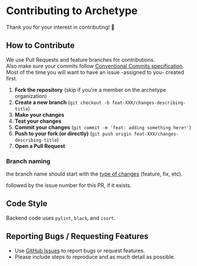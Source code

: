 # Contributing to Archetype
Thank you for your interest in contributing! 🎉

## How to Contribute
We use Pull Requests and feature branches for contributions.  
Also make sure your commits follow [Conventional Commits specification](https://conventionalcommits.org).  
Most of the time you will want to have an issue -assigned to you- created first.

1. **Fork the repository** (skip if you're a member on the archetype organization)
2. **Create a new branch** (`git checkout -b feat-XXX/changes-describing-title`)
3. **Make your changes**
4. **Test your changes**
5. **Commit your changes** (`git commit -m 'feat: adding something here!'`)
6. **Push to your fork (or directly)** (`git push origin feat-XXX/changes-describing-title`)
7. **Open a Pull Request**

### Branch naming
the branch name should start with the [type of changes](https://medium.com/@noriller/docs-conventional-commits-feat-fix-refactor-which-is-which-531614fcb65a) (feature, fix, etc).

followed by the issue number for this PR, if it exists.

## Code Style
Backend code uses `pylint`, `black`, and `isort`.

## Reporting Bugs / Requesting Features
- Use [GitHub Issues](https://github.com/archetype-pal/backend/issues) to report bugs or request features.
- Please include steps to reproduce and as much detail as possible.
